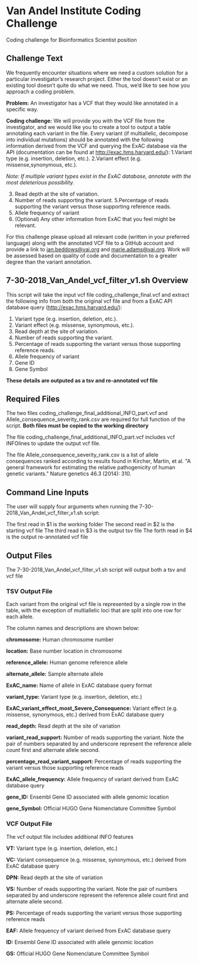 # Van Andel Institute Coding Challenge

Coding challenge for Bioinformatics Scientist position

## Challenge Text

We frequently encounter situations where we need a custom solution for a particular
investigator’s research project. Either the tool doesn’t exist or an existing tool doesn’t
quite do what we need. Thus, we’d like to see how you approach a coding problem.

**Problem:** An investigator has a VCF that they would like annotated in a specific way.

**Coding challenge:** We will provide you with the VCF file from the investigator, and we
would like you to create a tool to output a table annotating each variant in the file. Every
variant (if multiallelic, decompose into individual mutations) should be annotated with
the following information derived from the VCF and querying the ExAC database via the
API (documentation can be found at http://exac.hms.harvard.edu/):
1.Variant type (e.g. insertion, deletion, etc.). 
2.Variant effect (e.g. missense,synonymous, etc.).

*Note: If multiple variant types exist in the ExAC database, annotate with the most
deleterious possibility.*

3. Read depth at the site of variation.
4. Number of reads supporting the variant.
5.Percentage of reads supporting the variant versus those supporting reference reads.
6. Allele frequency of variant
7. (Optional) Any other information from ExAC that you feel might be relevant.

For this challenge please upload all relevant code (written in your preferred language)
along with the annotated VCF file to a GitHub account and provide a link to
ian.beddows@vai.org and marie.adams@vai.org. Work will be assessed based on
quality of code and documentation to a greater degree than the variant annotation.

## 7-30-2018_Van_Andel_vcf_filter_v1.sh Overview

This script will take the input vcf file coding_challenge_final.vcf and extract the following info from
both the original vcf file and from a ExAC API database query (http://exac.hms.harvard.edu/):

1.	Variant type (e.g. insertion, deletion, etc.).
2.	Variant effect (e.g. missense, synonymous, etc.).
3. 	Read depth at the site of variation.
4. 	Number of reads supporting the variant.
5.	Percentage of reads supporting the variant versus those supporting reference reads.
6. 	Allele frequency of variant
7. 	Gene ID
8.	Gene Symbol

**These details are outputed as a tsv and re-annotated vcf file**

## Required Files

The two files coding_challenge_final_additional_INFO_part.vcf and Allele_consequence_severity_rank.csv are
required for full function of the script.  **Both files must be copied to the working directory**

The file coding_challenge_final_additional_INFO_part.vcf includes vcf INFOlines to update the output vcf file.

The file Allele_consequence_severity_rank.csv is a list of allele consequences ranked according to results
found in Kircher, Martin, et al. "A general framework for estimating the relative pathogenicity of human genetic variants." Nature genetics 46.3 (2014): 310.

## Command Line Inputs

The user will supply four arguments when running the 7-30-2018_Van_Andel_vcf_filter_v1.sh script:

The first read in $1 is the working folder
The second read in $2 is the starting vcf file
The third read in $3 is the output tsv file
The forth read in $4 is the output re-annotated vcf file

## Output Files

The 7-30-2018_Van_Andel_vcf_filter_v1.sh script will output both a tsv and vcf file

### TSV Output File

Each variant from the original vcf file is represented by a single row in the table, with the exception of multiallelic loci that are split into one row for each allele.

The column names and descriptions are shown below:

**chromosome:** Human chromosome number

**location:** Base number location in chromosome

**reference_allele:** Human genome reference allele

**alternate_allele:** Sample alternate allele

**ExAC_name:** Name of allele in ExAC database query format

**variant_type:** Variant type (e.g. insertion, deletion, etc.)

**ExAC_variant_effect_most_Severe_Consequence:** Variant effect (e.g. missense, synonymous, etc.) derived from ExAC database query

**read_depth:** Read depth at the site of variation

**variant_read_support:** Number of reads supporting the variant.  Note the pair of numbers separated by and underscore
represent the reference allele count first and alternate allele second.

**percentage_read_variant_support:** Percentage of reads supporting the variant versus those supporting reference reads

**ExAC_allele_frequency:** Allele frequency of variant derived from ExAC database query

**gene_ID:** Ensembl Gene ID associated with allele genomic location

**gene_Symbol:** Official HUGO Gene Nomenclature Committee Symbol

### VCF Output File

The vcf output file includes additional INFO features

**VT:** Variant type (e.g. insertion, deletion, etc.)

**VC:** Variant consequence (e.g. missense, synonymous, etc.) derived from ExAC database query

**DPN:** Read depth at the site of variation

**VS:** Number of reads supporting the variant.  Note the pair of numbers separated by and underscore
represent the reference allele count first and alternate allele second.

**PS:** Percentage of reads supporting the variant versus those supporting reference reads

**EAF:** Allele frequency of variant derived from ExAC database query

**ID:** Ensembl Gene ID associated with allele genomic location

**GS:** Official HUGO Gene Nomenclature Committee Symbol
